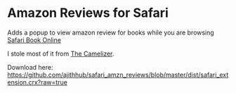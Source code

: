 Amazon Reviews for Safari
==========================

Adds a popup to view amazon review for books while you are browsing [Safari Book Online][1]

I stole most of it from [ The Camelizer][2].

Download here:
https://github.com/ajithhub/safari_amzn_reviews/blob/master/dist/safari_extension.crx?raw=true

[1]: http://my.safaribooksonline.com/
[2]: http://camelcamelcamel.com/camelizer

